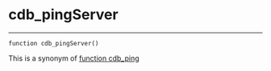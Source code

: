 # cdb_pingServer
---
```
function cdb_pingServer()
```

This is a synonym of [function cdb_ping](ping)